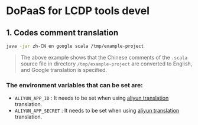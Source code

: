 # DoPaaS for LCDP tools devel

## 1. Codes comment translation

```bash
java -jar zh-CN en google scala /tmp/example-project
```

> The above example shows that the Chinese comments of the `.scala` source file in directory `/tmp/example-project` are converted to English, and Google translation is specified.

### The environment variables that can be set are:

- `ALIYUN_APP_ID` : It needs to be set when using [aliyun translation](https://mt.console.aliyun.com/) translation.
- `ALIYUN_APP_SECRET` :  It needs to be set when using [aliyun translation](https://mt.console.aliyun.com/) translation.
